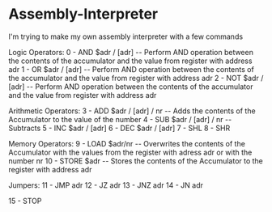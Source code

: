 # Assembly-Interpreter
I'm trying to make my own assembly interpreter with a few commands

Logic Operators:
 0 - AND  $adr / [adr]			--	Perform AND operation between the contents of the accumulator and the value from register with address adr
 1 - OR   $adr / [adr]			-- Perform AND operation between the contents of the accumulator and the value from register with address adr
 2 - NOT  $adr / [adr]			-- Perform AND operation between the contents of the accumulator and the value from register with address adr

Arithmetic Operators:
 3 - ADD  $adr / [adr] / nr   -- Adds the contents of the Accumulator to the value of the number
 4 - SUB  $adr / [adr] / nr			-- Subtracts
 5 - INC  $adr / [adr]
 6 - DEC  $adr / [adr]
 7 - SHL 
 8 - SHR 

Memory Operators:
 9 - LOAD   $adr/nr  			-- Overwrites the contents of the Accumulator with the values from the register with adress adr or with the number nr
10 - STORE  $adr 			 			-- Stores the contents of the Accumulator to the register with address adr

Jumpers:
11 - JMP  adr
12 - JZ   adr
13 - JNZ  adr
14 - JN   adr

15 - STOP
